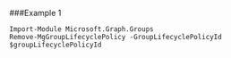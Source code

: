 ###Example 1
```
Import-Module Microsoft.Graph.Groups
Remove-MgGroupLifecyclePolicy -GroupLifecyclePolicyId $groupLifecyclePolicyId
```

